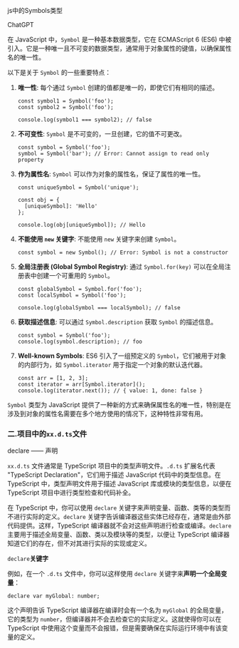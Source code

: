 js中的Symbols类型

ChatGPT

在 JavaScript 中，`Symbol` 是一种基本数据类型，它在 ECMAScript 6 (ES6) 中被引入。它是一种唯一且不可变的数据类型，通常用于对象属性的键值，以确保属性名的唯一性。

以下是关于 `Symbol` 的一些重要特点：

1. **唯一性**: 每个通过 `Symbol` 创建的值都是唯一的，即使它们有相同的描述。

   ```
   const symbol1 = Symbol('foo');
   const symbol2 = Symbol('foo');
   
   console.log(symbol1 === symbol2); // false
   ```
   
2. **不可变性**: `Symbol` 是不可变的，一旦创建，它的值不可更改。

   ```
   const symbol = Symbol('foo');
   symbol = Symbol('bar'); // Error: Cannot assign to read only property
   ```
   
3. **作为属性名**: `Symbol` 可以作为对象的属性名，保证了属性的唯一性。

   ```
   const uniqueSymbol = Symbol('unique');
   
   const obj = {
     [uniqueSymbol]: 'Hello'
   };
   
   console.log(obj[uniqueSymbol]); // Hello
   ```
   
4. **不能使用 `new` 关键字**: 不能使用 `new` 关键字来创建 `Symbol`。

   ```
   const symbol = new Symbol(); // Error: Symbol is not a constructor
   ```
   
5. **全局注册表 (Global Symbol Registry)**: 通过 `Symbol.for(key)` 可以在全局注册表中创建一个可重用的 `Symbol`。

   ```
   const globalSymbol = Symbol.for('foo');
   const localSymbol = Symbol('foo');
   
   console.log(globalSymbol === localSymbol); // false
   ```
   
6. **获取描述信息**: 可以通过 `Symbol.description` 获取 `Symbol` 的描述信息。

   ```
   const symbol = Symbol('foo');
   console.log(symbol.description); // foo
   ```
   
7. **Well-known Symbols**: ES6 引入了一组预定义的 `Symbol`，它们被用于对象的内部行为，如 `Symbol.iterator` 用于指定一个对象的默认迭代器。

   ```
   const arr = [1, 2, 3];
   const iterator = arr[Symbol.iterator]();
   console.log(iterator.next()); // { value: 1, done: false }
   ```

`Symbol` 类型为 JavaScript 提供了一种新的方式来确保属性名的唯一性，特别是在涉及到对象的属性名需要在多个地方使用的情况下，这种特性非常有用。



### 二.项目中的`xx.d.ts`文件

declare —— 声明

`xx.d.ts` 文件通常是 TypeScript 项目中的类型声明文件。`.d.ts` 扩展名代表 "TypeScript Declaration"，它们用于描述 JavaScript 代码中的类型信息。在 TypeScript 中，类型声明文件用于描述 JavaScript 库或模块的类型信息，以便在 TypeScript 项目中进行类型检查和代码补全。

在 TypeScript 中，你可以使用 `declare` 关键字来声明变量、函数、类等的类型而不进行实际的定义。`declare` 关键字告诉编译器这些实体已经存在，通常是由外部代码提供。这样，TypeScript 编译器就不会对这些声明进行检查或编译。`declare` 主要用于描述全局变量、函数、类以及模块等的类型，以便让 TypeScript 编译器知道它们的存在，但不对其进行实际的实现或定义。

`declare`**关键字**

例如，在一个 `.d.ts` 文件中，你可以这样使用 `declare` 关键字来**声明一个全局变量**：

```
declare var myGlobal: number;
```

这个声明告诉 TypeScript 编译器在编译时会有一个名为 `myGlobal` 的全局变量，它的类型为 `number`，但编译器并不会去检查它的实际定义。这就使得你可以在 TypeScript 中使用这个变量而不会报错，但是需要确保在实际运行环境中有该变量的定义。